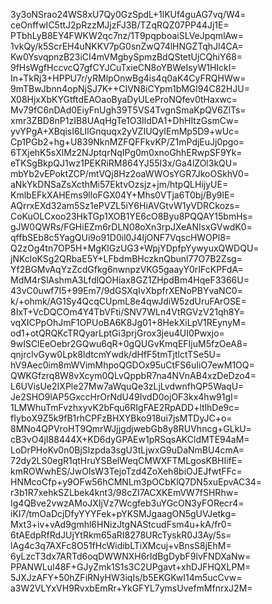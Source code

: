 3y3oNSrao24WS8xU7Qy0GzSpdL+1lKUf4guAG7vq/W4=
ceOnffwIC5ttJ2pRzzMJjzFJ3B/TZqRQZ07PP44Jj1E=
PTbhLyB8EY4FWKW2qc7nz/1T9pqpboaiSLVeJpqmlAw=
1vkQy/k5ScrEH4uNKKV7pG0snZwQ74lHNGZTqhJl4CA=
Kw0YsvqpnzB23iCI4mVMgbySpmzBdQStetUjCQhiY68=
9fHsWgfHccvcQ7gfCYJCuTxieCN8oYBWeIsyW1HIckI=
In+TkRj3+HPPU7r/yRMlpOnwBg4is4q0aK4CyFRQHWw=
9mTBwJbnn4opNjSJ7K++CIVN8iCYpm1bMGl94C82HJU=
X08HjxXbKYGtftdEAOaoByaDyULeProNQfev0tHaxwc=
Mv79fC6nDAd0EiyFnUgh39T5VS4TvgnSmaKpQV6ZlTs=
xmr3ZBD8nP1zIB8UAqHgTe1O3IldDA1+DhHItzGsmCw=
yvYPgA+XBqisI6LIlGnquqx2yVZIUQyIEmMp5D9+wUc=
Cp1PGb2+hg+U839NknMZFQFFkvKP/Z1mPdjEuJj0pgo=
6TXjehK5sXlMz2NJptqrNqIPg0m0xnoGhhERwpSF9Yk=
eTKSgBkpQJ1wz1PEKRiRM864YJ55I3x/Ga4lZOl3kQU=
mbYb2vEPoktZCP/mtVQj8Hz2oaWWOsYGR7JkoOSkhV0=
aNkYkDNSaZsXcthMi57EktvOzsjz+jm/htpQLHijyUE=
KmlbEFkXAHEms9lloFGX04Y+Mhs0VTja6T0bj/By9lE=
AQrrxEXd32am5Sz1ePVZL5iY6HiAVGtvW1yVDRCkozs=
CoKuOLCxoo23HkTGp1XOB1YE6cO8Byu8PQQAY15bmHs=
gJW0QWRs/FGHiEZm6rDLN08oXn3rpJXeANIsxGVwdK0=
qffbSEb8c5YagQUi9o91D0il0J4IjONF7VqscHWOPl8=
Q2zOg4tn7OP5H+MgKlGzUG3+WpjYDpfpYywyuxQWDQU=
jNKcloKSg2QRbaE5Y+LFbdmBHczknQbunl77O7B2Zsg=
Yf2BGMvAqYzZcdGfkg6nwnpzVKG5gaayY0rIFcKPFdA=
MdM4rSlAshmA3LfdlQOHiax8GZ1ZHpdBm4HqeF3366U=
43vC0uwf7I5+99Em7/9dGSXqIvXbpfrXENoPBYvaNC0=
k/+ohmk/AG1Sy4QcqCUpmL8e4qwJdiW5zdUruFArOSE=
8IxT+VcDQCOm4Y4TbVFti/SNV7WLn4VtRGVzV21qh8Y=
vqXICPpOhJmF1OPUoBA6K8Jg01+8HekXiLpV1REynyM=
od1+otQRQKcTRQyarLptGi3prjGrox3jeu4UI0Pwxjo=
9wISClEeOebr2GQwu6qR+0gQUGvKmqEFIjuM5fzOeA8=
qnjrclvGyw0Lpk8ldtcmYwdk/dHfF5tmTjtlctTSe5U=
hV9Aec0im8mWVimMhpoQGDOx95uCtFS6uIiO7ewM1OQ=
QWKGfzrq8W8vXcym0QLvQppbR7na4NVnAB4xzDeDzo4=
L6UVisUe2IXPle27Mw7aWquQe3zLjLvdwnfhQP5WaqU=
Je2SHO9lAP5GxccHrOrNdU49IvdD0ojOF3kx4hw91gI=
1LMWhuTmFvzhxyvK2bFqu6RIgFAE2RpADD+ltlhDe9c=
fIyboX9Z5k9fB1rhCPFzBHXYBko918ui7jsMTDyJC+o=
8MNo4QPVroHT9QmrWJjjgdjwebGb8y8RUVhncg+GLkU=
cB3vO4jI88444X+KD6dyGPAEw1pRSqsAKCldMTE94aM=
LoDrPHoKv0n0BjSlzpda3sgU3tLjwxG9uDaNmBU4cmA=
72dy2LS0egR1qtHruYSBelWeqCMWXFTMLgosKBHIifE=
kmROWwhES/JwOlsW3TejoTzd4ZoXeh8biOJEJfwtFFc=
HNMcoCfp+y9OFw56hCMNLm3pOCbKlQ7DN5xuEpvAC34=
r3b1R7xehkSZLbek4knt3/98cZI7ACXKEmVW7fSHRhw=
Ig4QBve2vwzAMoJXIjVz7Wcgfeb3uYGcON3yFORecr4=
iKI7/tmOaDcjDfyYYYFek+pYKSMJgaagON5gUVJetkg=
Mxt3+iv+vAd9gmhl6HNizJtgNAStcudFsm4u+kA/fr0=
6tAEdpRfRdJUjYtRkm65aRI8278URcTyskR0J3Ay/5s=
lAg4c3q7AXFc8O51fHcWidibLTiXMcuj+vBnsS8jEhM=
6yLzcT3dx7ARTd6oqDWWNXH6rIdBgDybF9lvFNDXaNw=
PPANWLuI48F+GJyZmk1S1s3C2UPgavt+xhDJFHQXLPM=
5JXJzAFY+50hZFiRNyHW3iqIs/b5EKGKwI14m5ucCvw=
a3W2VLYxVH9RvxbEmRr+YkGFYL7ymsUvefmMfnrxJ2M=
